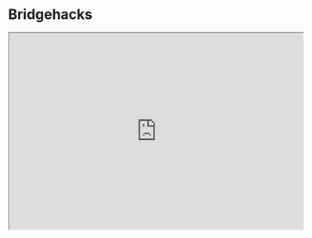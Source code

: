 # Bridgehacks
<html>
    <head>
        <title>My Great Game</title>
    </head>
    <body>
   
   <iframe src="https://playcanv.as/p/61fb1da9/"width=600px; height=400px;>
   </iframe>
    
   </body>
</html>


